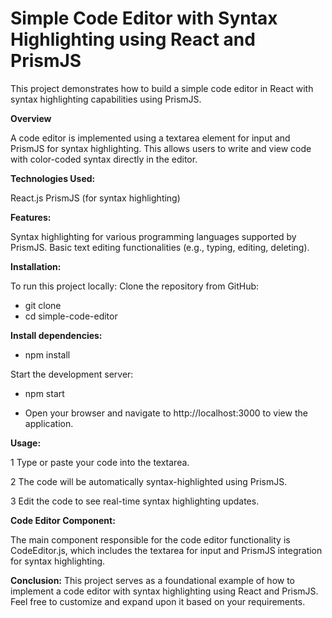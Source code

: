 # Simple Code Editor with Syntax Highlighting using React and PrismJS

This project demonstrates how to build a simple code editor in React with syntax highlighting capabilities using PrismJS.

**Overview**

A code editor is implemented using a textarea element for input and PrismJS for syntax highlighting. This allows users to write and view code with color-coded syntax directly in the editor.

**Technologies Used:**

React.js
PrismJS (for syntax highlighting)

**Features:**

Syntax highlighting for various programming languages supported by PrismJS.
Basic text editing functionalities (e.g., typing, editing, deleting).

**Installation:**

To run this project locally:
Clone the repository from GitHub:

- git clone <repository-url>
- cd simple-code-editor

**Install dependencies:**

- npm install

Start the development server:

- npm start

- Open your browser and navigate to http://localhost:3000 to view the application.

**Usage:**

1 Type or paste your code into the textarea.

2 The code will be automatically syntax-highlighted using PrismJS.

3 Edit the code to see real-time syntax highlighting updates.

**Code Editor Component:**

The main component responsible for the code editor functionality is CodeEditor.js, which includes the textarea for input and PrismJS integration for syntax highlighting.

**Conclusion:**
This project serves as a foundational example of how to implement a code editor with syntax highlighting using React and PrismJS. Feel free to customize and expand upon it based on your requirements.

